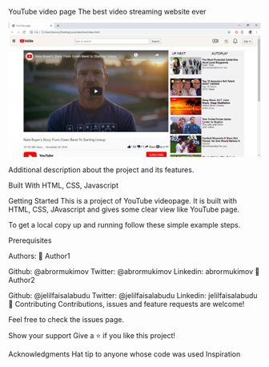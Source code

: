 YouTube video page
The best video streaming website ever

<img src="images/screenshot.png">

Additional description about the project and its features.

Built With
HTML, CSS, Javascript


Getting Started
This is a project of YouTube videopage. It is built with HTML, CSS, JAvascript and gives some clear view like YouTube page. 

To get a local copy up and running follow these simple example steps.

Prerequisites

Authors:
👤 Author1

Github: @abrormukimov
Twitter: @abrormukimov
Linkedin: abrormukimov
👤 Author2

Github: @jelilfaisalabudu
Twitter: @jelilfaisalabudu
Linkedin: jelilfaisalabudu
🤝 Contributing
Contributions, issues and feature requests are welcome!

Feel free to check the issues page.

Show your support
Give a ⭐️ if you like this project!

Acknowledgments
Hat tip to anyone whose code was used
Inspiration

